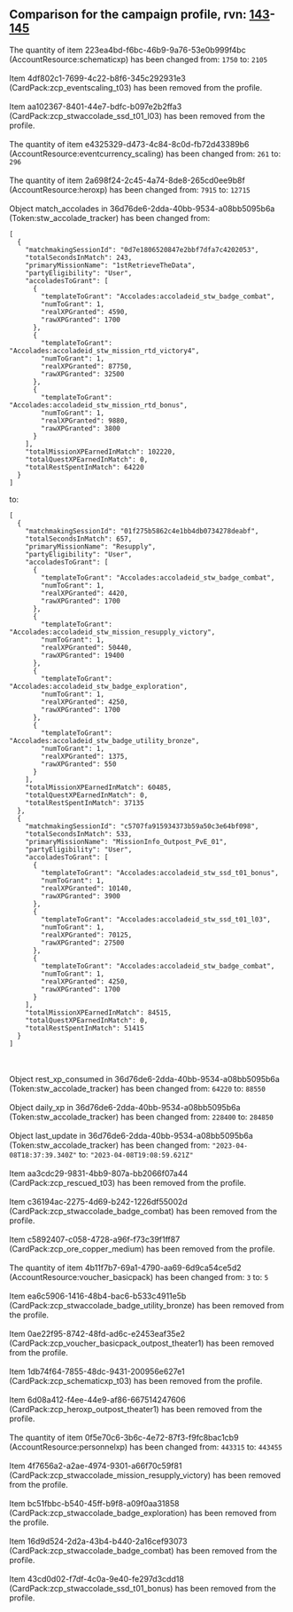 ## Comparison for the campaign profile, rvn: [143](https://github.com/PRO100KatYT/FortniteProfileRevisions/tree/main/profiles/campaign/143%20campaign.json)-[145](https://github.com/PRO100KatYT/FortniteProfileRevisions/tree/main/profiles/campaign/145%20campaign.json)

The quantity of item 223ea4bd-f6bc-46b9-9a76-53e0b999f4bc (AccountResource:schematicxp) has been changed from: `1750` to: `2105`
<br><br>
Item 4df802c1-7699-4c22-b8f6-345c292931e3 (CardPack:zcp_eventscaling_t03) has been removed from the profile.
<br><br>
Item aa102367-8401-44e7-bdfc-b097e2b2ffa3 (CardPack:zcp_stwaccolade_ssd_t01_l03) has been removed from the profile.
<br><br>
The quantity of item e4325329-d473-4c84-8c0d-fb72d43389b6 (AccountResource:eventcurrency_scaling) has been changed from: `261` to: `296`
<br><br>
The quantity of item 2a698f24-2c45-4a74-8de8-265cd0ee9b8f (AccountResource:heroxp) has been changed from: `7915` to: `12715`
<br><br>
Object match_accolades in 36d76de6-2dda-40bb-9534-a08bb5095b6a (Token:stw_accolade_tracker) has been changed from:

```
[
  {
    "matchmakingSessionId": "0d7e1806520847e2bbf7dfa7c4202053",
    "totalSecondsInMatch": 243,
    "primaryMissionName": "1stRetrieveTheData",
    "partyEligibility": "User",
    "accoladesToGrant": [
      {
        "templateToGrant": "Accolades:accoladeid_stw_badge_combat",
        "numToGrant": 1,
        "realXPGranted": 4590,
        "rawXPGranted": 1700
      },
      {
        "templateToGrant": "Accolades:accoladeid_stw_mission_rtd_victory4",
        "numToGrant": 1,
        "realXPGranted": 87750,
        "rawXPGranted": 32500
      },
      {
        "templateToGrant": "Accolades:accoladeid_stw_mission_rtd_bonus",
        "numToGrant": 1,
        "realXPGranted": 9880,
        "rawXPGranted": 3800
      }
    ],
    "totalMissionXPEarnedInMatch": 102220,
    "totalQuestXPEarnedInMatch": 0,
    "totalRestSpentInMatch": 64220
  }
]
```

to:

```
[
  {
    "matchmakingSessionId": "01f275b5862c4e1bb4db0734278deabf",
    "totalSecondsInMatch": 657,
    "primaryMissionName": "Resupply",
    "partyEligibility": "User",
    "accoladesToGrant": [
      {
        "templateToGrant": "Accolades:accoladeid_stw_badge_combat",
        "numToGrant": 1,
        "realXPGranted": 4420,
        "rawXPGranted": 1700
      },
      {
        "templateToGrant": "Accolades:accoladeid_stw_mission_resupply_victory",
        "numToGrant": 1,
        "realXPGranted": 50440,
        "rawXPGranted": 19400
      },
      {
        "templateToGrant": "Accolades:accoladeid_stw_badge_exploration",
        "numToGrant": 1,
        "realXPGranted": 4250,
        "rawXPGranted": 1700
      },
      {
        "templateToGrant": "Accolades:accoladeid_stw_badge_utility_bronze",
        "numToGrant": 1,
        "realXPGranted": 1375,
        "rawXPGranted": 550
      }
    ],
    "totalMissionXPEarnedInMatch": 60485,
    "totalQuestXPEarnedInMatch": 0,
    "totalRestSpentInMatch": 37135
  },
  {
    "matchmakingSessionId": "c5707fa915934373b59a50c3e64bf098",
    "totalSecondsInMatch": 533,
    "primaryMissionName": "MissionInfo_Outpost_PvE_01",
    "partyEligibility": "User",
    "accoladesToGrant": [
      {
        "templateToGrant": "Accolades:accoladeid_stw_ssd_t01_bonus",
        "numToGrant": 1,
        "realXPGranted": 10140,
        "rawXPGranted": 3900
      },
      {
        "templateToGrant": "Accolades:accoladeid_stw_ssd_t01_l03",
        "numToGrant": 1,
        "realXPGranted": 70125,
        "rawXPGranted": 27500
      },
      {
        "templateToGrant": "Accolades:accoladeid_stw_badge_combat",
        "numToGrant": 1,
        "realXPGranted": 4250,
        "rawXPGranted": 1700
      }
    ],
    "totalMissionXPEarnedInMatch": 84515,
    "totalQuestXPEarnedInMatch": 0,
    "totalRestSpentInMatch": 51415
  }
]
```

<br><br>
Object rest_xp_consumed in 36d76de6-2dda-40bb-9534-a08bb5095b6a (Token:stw_accolade_tracker) has been changed from: `64220` to: `88550`
<br><br>
Object daily_xp in 36d76de6-2dda-40bb-9534-a08bb5095b6a (Token:stw_accolade_tracker) has been changed from: `228400` to: `284850`
<br><br>
Object last_update in 36d76de6-2dda-40bb-9534-a08bb5095b6a (Token:stw_accolade_tracker) has been changed from: `"2023-04-08T18:37:39.340Z"` to: `"2023-04-08T19:08:59.621Z"`
<br><br>
Item aa3cdc29-9831-4bb9-807a-bb2066f07a44 (CardPack:zcp_rescued_t03) has been removed from the profile.
<br><br>
Item c36194ac-2275-4d69-b242-1226df55002d (CardPack:zcp_stwaccolade_badge_combat) has been removed from the profile.
<br><br>
Item c5892407-c058-4728-a96f-f73c39f1ff87 (CardPack:zcp_ore_copper_medium) has been removed from the profile.
<br><br>
The quantity of item 4b11f7b7-69a1-4790-aa69-6d9ca54ce5d2 (AccountResource:voucher_basicpack) has been changed from: `3` to: `5`
<br><br>
Item ea6c5906-1416-48b4-bac6-b533c4911e5b (CardPack:zcp_stwaccolade_badge_utility_bronze) has been removed from the profile.
<br><br>
Item 0ae22f95-8742-48fd-ad6c-e2453eaf35e2 (CardPack:zcp_voucher_basicpack_outpost_theater1) has been removed from the profile.
<br><br>
Item 1db74f64-7855-48dc-9431-200956e627e1 (CardPack:zcp_schematicxp_t03) has been removed from the profile.
<br><br>
Item 6d08a412-f4ee-44e9-af86-667514247606 (CardPack:zcp_heroxp_outpost_theater1) has been removed from the profile.
<br><br>
The quantity of item 0f5e70c6-3b6c-4e72-87f3-f9fc8bac1cb9 (AccountResource:personnelxp) has been changed from: `443315` to: `443455`
<br><br>
Item 4f7656a2-a2ae-4974-9301-a66f70c59f81 (CardPack:zcp_stwaccolade_mission_resupply_victory) has been removed from the profile.
<br><br>
Item bc51fbbc-b540-45ff-b9f8-a09f0aa31858 (CardPack:zcp_stwaccolade_badge_exploration) has been removed from the profile.
<br><br>
Item 16d9d524-2d2a-43b4-b440-2a16cef93073 (CardPack:zcp_stwaccolade_badge_combat) has been removed from the profile.
<br><br>
Item 43cd0d02-f7df-4c0a-9e40-fe297d3cdd18 (CardPack:zcp_stwaccolade_ssd_t01_bonus) has been removed from the profile.
<br><br>
